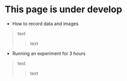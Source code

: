 # This page is under develop


- How to record data and images
> text
>> text

- Running an experiment for 3 hours
> text
>> text
